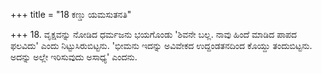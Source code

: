 +++
title = "18 ಕಣ್ಡು ಯಮಸುತನತಿ"

+++
18. ವೃಕ್ಷವನ್ನು ನೋಡಿದ ಧರ್ಮಜನು ಭಯಗೊಂಡು 'ಶಿವನೇ ಬಲ್ಲ. ನಾವು ಹಿಂದೆ ಮಾಡಿದ ಪಾಪದ ಫಲವಿದು' ಎಂದು ನಿಟ್ಟುಸಿರುಬಿಟ್ಟನು. 'ಭೀಮನು ಇದನ್ನು ಅವಿವೇಕದ ಉದ್ದಂಡತನದಿಂದ  ಕೊಯ್ದು ತಂದುಬಿಟ್ಟನು. ಅದನ್ನು ಅಲ್ಲೇ ಇರಿಸುವುದು ಅಸಾಧ್ಯ' ಎಂದನು.
